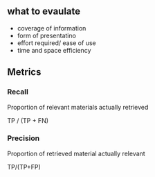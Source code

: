 
## what to evaulate

-  coverage of information
- form of presentatino
- effort required/ ease of use
- time and space efficiency

## Metrics

### Recall

Proportion of relevant materials actually retrieved

TP / (TP + FN)

### Precision

Proportion of retrieved material actually relevant

TP/(TP+FP)
